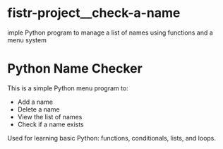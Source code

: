 # fistr-project__check-a-name
imple Python program to manage a list of names using functions and a menu system
# Python Name Checker

This is a simple Python menu program to:
- Add a name
- Delete a name
- View the list of names
- Check if a name exists

Used for learning basic Python: functions, conditionals, lists, and loops.
